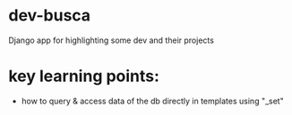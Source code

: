 # dev-busca
Django app for highlighting  some dev and their projects

# key learning points:
- how to query & access data of the db directly in templates using "_set"
